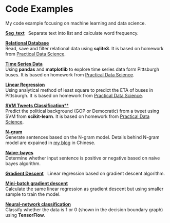 # Code Examples
My code example focusing on machine learning and data science.

[**Seg_text**](https://github.com/iewaij/code-example/tree/master/Seg-text)  
Separate text into list and calculate word frequency.

[**Relational Database**](https://github.com/iewaij/code-examples/blob/master/Relational%20Database%20and%20Time%20Series%20Analysis/relational_data.ipynb)  
Read, save and filter relational data using **sqlite3**. It is based on homework from [Practical Data Science](http://www.datasciencecourse.org/assignments/).

[**Time Series Data**](https://github.com/iewaij/code-examples/blob/master/Relational%20Database%20and%20Time%20Series%20Analysis/time_series.ipynb)  
Using **pandas** and **matplotlib** to explore time series data form Pittsburgh buses. It is based on homework from [Practical Data Science](http://www.datasciencecourse.org/assignments/).

[**Linear Regression**](https://github.com/iewaij/code-examples/blob/master/Linear%20Regression/linear_regression.ipynb)  
Using analytical method of least square to predict the ETA of buses in Pittsburgh. It is based on homework from [Practical Data Science](http://www.datasciencecourse.org/assignments/).

[**SVM Tweets Classification****](https://github.com/iewaij/code-examples/blob/master/Tweets%20Classification/text_classification.ipynb)  
Predict the political background (GOP or Democratic) from a tweet using SVM from **scikit-learn**. It is based on homework from [Practical Data Science](http://www.datasciencecourse.org/assignments/).

[**N-gram**](https://github.com/iewaij/code-example/tree/master/N-gram/article_n-gram.ipynb)  
Generate sentences based on the N-gram model. Details behind N-gram model are expained in [my blog](http://lijiawei.cc/2017/03/14/N-gram/) in Chinese.

[**Naive-bayes**](https://github.com/iewaij/code-example/tree/master/Naive-bayes/Naive_Emo_Bayes.ipynb)  
Determine whether input sentence is positive or negative based on naive bayes algorithm.

[**Gradient Descent**](https://github.com/iewaij/code-example/blob/master/Gradient-descent/Gradient_Descent.ipynb)  
Linear regression based on gradient descent algorithm.

[**Mini-batch gradient descent**](https://github.com/iewaij/code-example/blob/master/Mini-batch-gradient-descent/mini_batch_gradient_descent.ipynb)  
Calculate the same linear regression as gradient descent but using smaller sample to train the model.

[**Neural-network classification**](https://github.com/iewaij/code-example/tree/master/Neural-network-classification)  
Classify whether the data is 1 or 0 (shown in the decision boundary graph) using **TensorFlow**.
